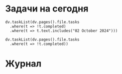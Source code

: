 # Задачи на сегодня

```dataviewjs
dv.taskList(dv.pages().file.tasks 
  .where(t => !t.completed)
  .where(t => t.text.includes("02 October 2024")))
```

```dataviewjs
dv.taskList(dv.pages().file.tasks 
  .where(t => !t.completed))
```
# Журнал
